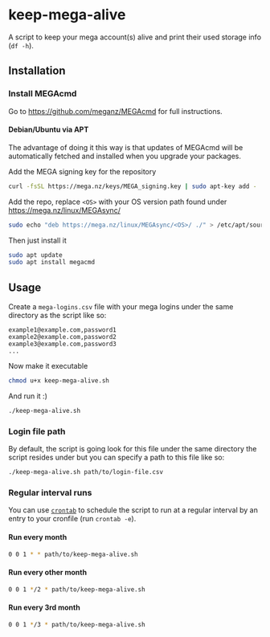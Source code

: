 # keep-mega-alive
A script to keep your mega account(s) alive and print their used storage info (`df -h`).

## Installation

### Install MEGAcmd

Go to https://github.com/meganz/MEGAcmd for full instructions.

#### Debian/Ubuntu via APT

The advantage of doing it this way is that updates of MEGAcmd will be automatically fetched and installed when you upgrade your packages.


Add the MEGA signing key for the repository

```sh
curl -fsSL https://mega.nz/keys/MEGA_signing.key | sudo apt-key add -
```

Add the repo, replace `<OS>` with your OS version path found under
https://mega.nz/linux/MEGAsync/

```sh
sudo echo "deb https://mega.nz/linux/MEGAsync/<OS>/ ./" > /etc/apt/sources.list.d/mega-nz.list
```

Then just install it

```sh
sudo apt update
sudo apt install megacmd
```

## Usage

Create a `mega-logins.csv` file with your mega logins under the same directory
as the script like so:

```csv
example1@example.com,password1
example2@example.com,password2
example3@example.com,password3
...
```

Now make it executable

```sh
chmod u+x keep-mega-alive.sh
```

And run it :)

```sh
./keep-mega-alive.sh
```

### Login file path

By default, the script is going look for this file under the same directory the
script resides under but you can specify a path to this file like so:

```sh
./keep-mega-alive.sh path/to/login-file.csv
```

### Regular interval runs

You can use [`crontab`](https://linux.die.net/man/5/crontab) to schedule the
script to run at a regular interval by an entry to your cronfile (run `crontab
-e`).

#### Run every month

```sh
0 0 1 * * path/to/keep-mega-alive.sh
```

#### Run every other month

```sh
0 0 1 */2 * path/to/keep-mega-alive.sh
```

#### Run every 3rd month

```sh
0 0 1 */3 * path/to/keep-mega-alive.sh
```